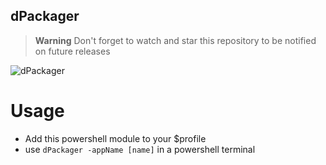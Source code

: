 ## dPackager
> **Warning**
> Don't forget to watch and star this repository to be notified on future releases

![dPackager](https://cdn.dynamored.com/vcs/banners/dPackager.png)

# Usage

- Add this powershell module to your $profile
- use `dPackager -appName [name]` in a powershell terminal
